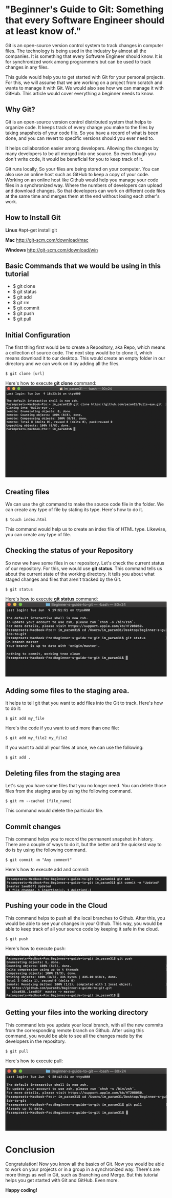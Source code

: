 # "Beginner's Guide to Git: Something that every Software Engineer should at least know of."

Git is an open-source version control system to track changes in computer files. The technology is being used in the industry by almost all the companies. It is something that every Software Engineer should know. It is for synchronized work among programmers but can be used to track changes in any files.

This guide would help you to get started with Git for your personal projects. For this, we will assume that we are working on a project from scratch and wants to manage it with Git. We would also see how we can manage it with GitHub. This article would cover everything a beginner needs to know. 

## Why Git?

Git is an open-source version control distributed system that helps to organize code. It keeps track of every change you make to the files by taking snapshots of your code file. So you have a record of what is been done, and you can revert to specific versions should you ever need to. 

It helps collaboration easier among developers. Allowing the changes by many developers to be all merged into one source. So even though you don't write code, it would be beneficial for you to keep track of it.

Git runs locally, So your files are being stored on your computer. You can also use an online host such as GitHub to keep a copy of your code. Working on an online host like Github would help you manage your code files in a synchronized way. Where the numbers of developers can upload and download changes. So that developers can work on different code files at the same time and merges them at the end without losing each other's work.

## How to Install Git

**Linux**
#apt-get install git

**Mac**
http://git-scm.com/download/mac

**Windows**
http://git-scm.com/download/win

## Basic Commands that we would be using in this tutorial
* $ git clone
* $ git status
* $ git add
* $ git rm
* $ git commit
* $ git push
* $ git pull


## Initial Configuration
The first thing first would be to create a Repository, aka Repo, which means a collection of source code.
The next step would be to clone it, which means download it to our desktop. This would create an empty folder in our directory and we can work on it by adding all the files.

    $ git clone [url]

Here's how to execute **git clone** command:
![clone](https://github.com/param31/Beginner-s-guide-to-git/blob/master/Images/clone.png)



## Creating files
We can use the git command to make the source code file in the folder. We can create any type of file by stating its type. Here's how to do it.

    $ touch index.html
This command would help us to create an index file of HTML type. Likewise, you can create any type of file.



## Checking the status of your Repository
So now we have some files in our repository. Let's check the current status of our repository. For this, we would use
**git status**. This command tells us about the current state of the working directory. It tells you about what staged changes and files that aren't tracked by the Git. 

    $ git status

Here's how to execute **git status** command:
![status](https://github.com/param31/Beginner-s-guide-to-git/blob/master/Images/status.png)


## Adding some files to the staging area.
It helps to tell git that you want to add files into the Git to track. Here's how to do it:

    $ git add my_file

Here's the code if you want to add more than one file:

    $ git add my_file2 my_file2

If you want to add all your files at once, we can use the following:

    $ git add .


## Deleting files from the staging area
Let's say you have some files that you no longer need. You can delete those files from the staging area by using the following command.

    $ git rm --cached [file_name]

This command would delete the particular file.



## Commit changes
This command helps you to record the permanent snapshot in history. There are a couple of ways to do it, but the better and the quickest way to do is by using the following command.

    $ git commit -m "Any comment"

Here's how to execute add and commit:

![add & commit](https://github.com/param31/Beginner-s-guide-to-git/blob/master/Images/add%20%26%20commit.png)



## Pushing your code in the Cloud
This command helps to push all the local branches to Github. After this, you would be able to see your changes in your Github. This way, you would be able to keep track of all your source code by keeping it safe in the cloud.

    $ git push

Here's how to execute push:

![push](https://github.com/param31/Beginner-s-guide-to-git/blob/master/Images/push.png)


## Getting your files into the working directory
This command lets you update your local branch, with all the new commits from the corresponding remote branch on Github. After using this command, you would be able to see all the changes made by the developers in the repository.

    $ git pull

Here's how to execute pull:

![pull](https://github.com/param31/Beginner-s-guide-to-git/blob/master/Images/pull.png)


# Conclusion
Congratulation! Now you know all the basics of Git. Now you would be able to work on your projects or in a group in a synchronized way. 
There's are more things as well in Git, such as Branching and Merge. But this tutorial helps you get started with Git and GitHub. Even more.

**Happy coding!**
